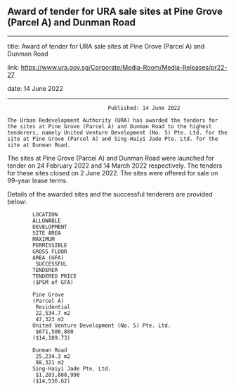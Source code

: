 ## Award of tender for URA sale sites at Pine Grove (Parcel A) and Dunman Road
---
title: Award of tender for URA sale sites at Pine Grove (Parcel A) and Dunman Road

link: https://www.ura.gov.sg/Corporate/Media-Room/Media-Releases/pr22-27

date: 14 June 2022

---


                                    Published: 14 June 2022

    The Urban Redevelopment Authority (URA) has awarded the tenders for the sites at Pine Grove (Parcel A) and Dunman Road to the highest tenderers, namely United Venture Development (No. 5) Pte. Ltd. for the site at Pine Grove (Parcel A) and Sing-Haiyi Jade Pte. Ltd. for the site at Dunman Road.

The sites at Pine Grove (Parcel A) and Dunman Road were launched for tender on 24 February 2022 and 14 March 2022 respectively. The tenders for these sites closed on 2 June 2022. The sites were offered for sale on 99-year lease terms.

Details of the awarded sites and the successful tenderers are provided below:

            LOCATION
            ALLOWABLE
            DEVELOPMENT
            SITE AREA
            MAXIMUM
            PERMISSIBLE
            GROSS FLOOR
            AREA (GFA)
             SUCCESSFUL
            TENDERER
            TENDERED PRICE
            ($PSM of GFA)

            Pine Grove
            (Parcel A)
             Residential
             22,534.7 m2
             47,323 m2
            United Venture Development (No. 5) Pte. Ltd.
             $671,500,800
            ($14,189.73)

            Dunman Road
             25,234.3 m2
             88,321 m2
            Sing-Haiyi Jade Pte. Ltd.
             $1,283,888,998
            ($14,536.62)